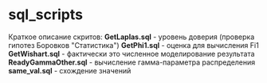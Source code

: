 # sql_scripts
Краткое описание скритов:
**GetLaplas.sql** - уровень доверия (проверка гипотез Боровков "Статистика")
**GetPhi1.sql** - оценка для вычисления Fi1
**GetWishart.sql** - фактически это численное моделирование результата
**ReadyGammaOther.sql** - вычисление гамма-параметра распределения
**same_val.sql** - схождение значений

